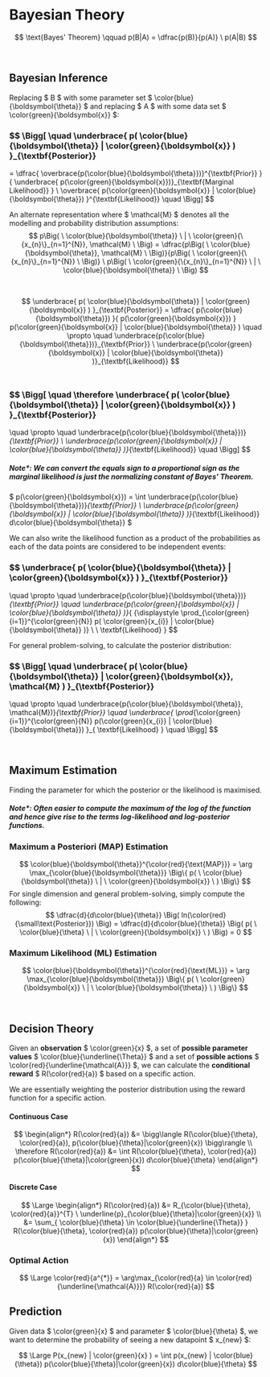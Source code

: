 # Bayesian Theory
$$ \text{Bayes' Theorem} \qquad p(B|A) = \dfrac{p(B)}{p(A)} \ p(A|B) $$

</br>

## Bayesian Inference
Replacing $ B $ with some parameter set $ \color{blue}{\boldsymbol{\theta}} $ and replacing $ A $ with some data set $ \color{green}{\boldsymbol{x}} $: 

### $$ \Bigg[ \quad \underbrace{ p( \color{blue}{\boldsymbol{\theta}} | \color{green}{\boldsymbol{x}} ) }_{\textbf{Posterior}}
 = \dfrac{ \overbrace{p(\color{blue}{\boldsymbol{\theta}})}^{\textbf{Prior}} }{ \underbrace{ p(\color{green}{\boldsymbol{x}})}_{\textbf{Marginal Likelihood}} } \ 
\overbrace{ p(\color{green}{\boldsymbol{x}} | \color{blue}{\boldsymbol{\theta}}) }^{\textbf{Likelihood}}
\quad \Bigg]
$$

An alternate representation where $ \mathcal{M} $ denotes all the modelling and probability distribution assumptions:
$$ p\Big( \ \color{blue}{\boldsymbol{\theta}} \ | \ \color{green}{\{x_{n}\}_{n=1}^{N}}, \mathcal{M} \ \Big) = \dfrac{p\Big( \ \color{blue}{\boldsymbol{\theta}}, \mathcal{M} \ \Big)}{p\Big( \ \color{green}{\{x_{n}\}_{n=1}^{N}} \ \Big)} \ p\Big( \ \color{green}{\{x_{n}\}_{n=1}^{N}} \ | \ \color{blue}{\boldsymbol{\theta}} \ \Big) $$

</br>


$$ \underbrace{ p( \color{blue}{\boldsymbol{\theta}} | \color{green}{\boldsymbol{x}} ) }_{\textbf{Posterior}} = \dfrac{ p(\color{blue}{\boldsymbol{\theta}}) }{ p(\color{green}{\boldsymbol{x}}) } p(\color{green}{\boldsymbol{x}} | \color{blue}{\boldsymbol{\theta}} ) 
\quad \propto \quad
\underbrace{p(\color{blue}{\boldsymbol{\theta}})}_{\textbf{Prior}} \ \underbrace{p(\color{green}{\boldsymbol{x}} | \color{blue}{\boldsymbol{\theta}} )}_{\textbf{Likelihood}}  $$
</br>
### $$ \Bigg[ \quad \therefore \underbrace{ p( \color{blue}{\boldsymbol{\theta}} | \color{green}{\boldsymbol{x}} ) }_{\textbf{Posterior}}
\quad \propto \quad
\underbrace{p(\color{blue}{\boldsymbol{\theta}})}_{\textbf{Prior}} \ \underbrace{p(\color{green}{\boldsymbol{x}} | \color{blue}{\boldsymbol{\theta}} )}_{\textbf{Likelihood}} \quad \Bigg] $$

##### Note*: We can convert the equals sign to a proportional sign as the marginal likelihood  is just the normalizing constant of Bayes' Theorem.
$ p(\color{green}{\boldsymbol{x}}) = \int \underbrace{p(\color{blue}{\boldsymbol{\theta}})}_{\textbf{Prior}} \ \underbrace{p(\color{green}{\boldsymbol{x}} | \color{blue}{\boldsymbol{\theta}} )}_{\textbf{Likelihood}} d\color{blue}{\boldsymbol{\theta}} $
 
We can also write the likelihood function as a product of the probabilities as each of the data points are considered to be independent events:

### $$ \underbrace{ p( \color{blue}{\boldsymbol{\theta}} | \color{green}{\boldsymbol{x}} ) }_{\textbf{Posterior}}
\quad \propto \quad
\underbrace{p(\color{blue}{\boldsymbol{\theta}})}_{\textbf{Prior}} \quad \underbrace{p(\color{green}{\boldsymbol{x}} | \color{blue}{\boldsymbol{\theta}} )}_{ {\displaystyle \prod_{\color{green}{i=1}}^{\color{green}{N}} p( \color{green}{x_{i}} | \color{blue}{\boldsymbol{\theta}} )} \\ \  \textbf{Likelihood} }  $$

For general problem-solving, to calculate the posterior distribution:
### $$ \Bigg[ \quad \underbrace{ p( \color{blue}{\boldsymbol{\theta}} | \color{green}{\boldsymbol{x}}, \mathcal{M} ) }_{\textbf{Posterior}}
\quad \propto \quad
\underbrace{p(\color{blue}{\boldsymbol{\theta}}, \mathcal{M})}_{\textbf{Prior}} \quad \underbrace{ \prod_{\color{green}{i=1}}^{\color{green}{N}} p(\color{green}{x_{i}} | \color{blue}{\boldsymbol{\theta}}) }_{ \textbf{Likelihood} } \quad \Bigg] $$

</br>

## Maximum Estimation
Finding the parameter for which the posterior or the likelihood is maximised.
##### Note*: Often easier to compute the maximum of the log of the function and hence give rise to the terms log-likelihood and log-posterior functions.

### Maximum a Posteriori (MAP) Estimation
$$ \color{blue}{\boldsymbol{\theta}}^{\color{red}{\text{MAP}}} = \arg \max_{\color{blue}{\boldsymbol{\theta}}} \Big\{ p( \ \color{blue}{\boldsymbol{\theta}} \ | \ \color{green}{\boldsymbol{x}} \ ) \Big\} $$
For single dimension and general problem-solving, simply compute the following:
$$ \dfrac{d}{d\color{blue}{\theta}} \Big( ln(\color{red}{\small\text{Posterior}}) \Big) = \dfrac{d}{d\color{blue}{\theta}} \Big( p( \ \color{blue}{\theta} \ | \ \color{green}{\boldsymbol{x}} \ ) \Big) = 0 $$ 

### Maximum Likelihood (ML) Estimation

$$ \color{blue}{\boldsymbol{\theta}}^{\color{red}{\text{ML}}} = \arg \max_{\color{blue}{\boldsymbol{\theta}}} \Big\{ p( \ \color{green}{\boldsymbol{x}} \ |  \ \color{blue}{\boldsymbol{\theta}} \ ) \Big\} $$

</br>

## Decision Theory

Given an **observation** $ \color{green}{x} $, a set of **possible parameter values** $ \color{blue}{\underline{\Theta}} $ and a set of **possible actions** $ \color{red}{\underline{\mathcal{A}}} $, we can calculate the **conditional reward** $ R(\color{red}{a}) $ based on a specific action.

We are essentially weighting the posterior distribution using the reward function for a specific action.
 
#### Continuous Case

$$
\begin{align*}
R(\color{red}{a}) &= \bigg\langle R(\color{blue}{\theta}, \color{red}{a}), p(\color{blue}{\theta}|\color{green}{x}) \bigg\rangle \\
\therefore R(\color{red}{a}) &= \int R(\color{blue}{\theta}, \color{red}{a}) p(\color{blue}{\theta}|\color{green}{x}) d\color{blue}{\theta}
\end{align*}
$$

#### Discrete Case

$$ \Large
\begin{align*}
R(\color{red}{a}) &= R_{\color{blue}{\theta}, \color{red}{a}}^{T} \ \underline{p}_{\color{blue}{\theta}|\color{green}{x}} \\
&= \sum_{ \color{blue}{\theta} \in \color{blue}{\underline{\Theta}} } R(\color{blue}{\theta}, \color{red}{a}) p(\color{blue}{\theta}|\color{green}{x})
\end{align*}
$$

### Optimal Action

$$ \Large \color{red}{a^{*}} = \arg\max_{\color{red}{a} \in \color{red}{\underline{\mathcal{A}}}} R(\color{red}{a}) $$


## Prediction

Given data $ \color{green}{x} $ and parameter $ \color{blue}{\theta} $, we want to determine the probability of seeing a new datapoint $ x_{new} $:

$$ \Large P(x_{new} | \color{green}{x} ) = \int p(x_{new} | \color{blue}{\theta}) p(\color{blue}{\theta}|\color{green}{x}) d\color{blue}{\theta} $$

